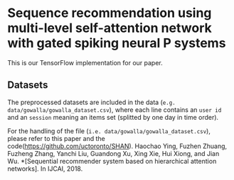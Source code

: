 # Sequence recommendation using multi-level self-attention network with gated spiking neural P systems #

This is our TensorFlow implementation for our paper.

## Datasets

The preprocessed datasets are included in the data (`e.g. data/gowalla/gowalla_dataset.csv`), where each line contains an `user id` and 
an `session` meaning an items set (splitted by one day in time order).

For the handling of the file (`i.e. data/gowalla/gowalla_dataset.csv`), please refer to this paper and the code(https://github.com/uctoronto/SHAN).
Haochao Ying, Fuzhen Zhuang, Fuzheng Zhang, Yanchi Liu, Guandong Xu, Xing Xie, Hui Xiong, and Jian Wu. *[Sequential recommender system based on hierarchical attention networks]. In IJCAI, 2018.
